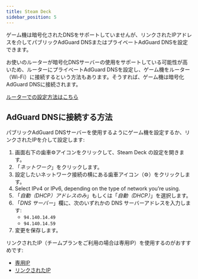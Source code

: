 ```yaml
---
title: Steam Deck
sidebar_position: 5
---
```


ゲーム機は暗号化されたDNSをサポートしていませんが、リンクされたIPアドレスを介してパブリックAdGuard DNSまたはプライベートAdGuard DNSを設定できます。

お使いのルーターが暗号化DNSサーバーの使用をサポートしている可能性が高いため、ルーターにプライベートAdGuard DNSを設定し、ゲーム機をルーター（Wi-Fi）に接続するという方法もあります。そうすれば、ゲーム機は暗号化AdGuard DNSに接続されます。

[ルーターでの設定方法はこちら](/private-dns/connect-devices/routers/routers.md)

## AdGuard DNSに接続する方法

パブリックAdGuard DNSサーバーを使用するようにゲーム機を設定するか、リンクされたIPを介して設定します:

1. 画面右下の歯車⚙アイコンをクリックして、Steam Deck の設定を開きます。
2. 「_ネットワーク_」をクリックします。
3. 設定したいネットワーク接続の横にある歯車アイコン（⚙）をクリックします。
4. Select IPv4 or IPv6, depending on the type of network you’re using.
5. 「_自動（DHCP）アドレスのみ_」もしくは「_自動（DHCP）_」を選択します。
6. 「_DNS サーバー_」欄に、次のいずれかの DNS サーバーアドレスを入力します:
    - `94.140.14.49`
    - `94.140.14.59`
7. 変更を保存します。

リンクされたIP（チームプランをご利用の場合は専用IP）を使用するのがおすすめです:

- [専用IP](/private-dns/connect-devices/other-options/dedicated-ip.md)
- [リンクされたIP](/private-dns/connect-devices/other-options/linked-ip.md)

